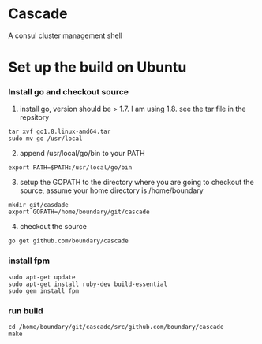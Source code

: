 Cascade
=======

A consul cluster management shell

Set up the build on Ubuntu
============

### Install go and checkout source
1. install go, version should be > 1.7. I am using 1.8. see the tar file in the repsitory
```
tar xvf go1.8.linux-amd64.tar 
sudo mv go /usr/local
```
2. append /usr/local/go/bin to your PATH
```
export PATH=$PATH:/usr/local/go/bin
```
3. setup the GOPATH to the directory where you are going to checkout the source, assume your home directory is /home/boundary
```
mkdir git/casdade
export GOPATH=/home/boundary/git/cascade
```
4. checkout the source 
```
go get github.com/boundary/cascade
```
### install fpm
```
sudo apt-get update
sudo apt-get install ruby-dev build-essential
sudo gem install fpm
```

### run build
```
cd /home/boundary/git/cascade/src/github.com/boundary/cascade
make
```

